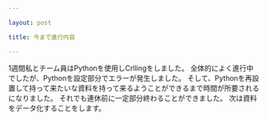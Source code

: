 ```yaml
---

layout: post

title: 今まで進行内容

---
```


1週間私とチーム員はPythonを使用しCrllingをしました。
全体的によく進行中でしたが、Pythonを設定部分でエラーが発生しました。
そして、Pythonを再設置して持って来たいな資料を持って来るようことができるまで時間が所要されるになりました。
それでも連休前に一定部分終わることができました。
次は資料をデータ化することをします。
